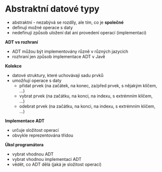# Abstraktní datové typy

- abstraktní - nezabývá se rozdíly, ale tím, co je **společné**
- definují možné operace s daty
- nedefinují způsob uložení dat ani provedení operací (implementaci)

**ADT vs rozhraní**
- ADT můžou být implementovány různě v různých jazycích
- rozhraní jen způsob implementace ADT v Javě

**Kolekce**
- datové struktury, které uchovávají sadu prvků
- umožňují operace s daty
	- přidat prvek (na začátek, na konec, za/před prvek, s nějakým klíčem, ...)
	- vybrat prvek (na začátku, na konci, na indexu, s extrémním klíčem, ...)
	- odebrat prvek (na začátku, na konci, na indexu, s extrémním klíčem, ...)

**Implementace ADT**
- určuje složitost operací
- obvykle reprezentována třídou

**Úkol programátora**
- vybrat vhodnou ADT
- vybrat vhodnou implementaci ADT
- vědět, co ADT dělá (jaká je složitost operací)